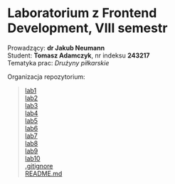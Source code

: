# Laboratorium z Frontend Development, VIII semestr

Prowadzący: **dr Jakub Neumann**  
Student: **Tomasz Adamczyk**, nr indeksu **243217**  
Tematyka prac: _Drużyny piłkarskie_

Organizacja repozytorium:

> [lab1](lab1)  
> [lab2](lab2)  
> [lab3](lab3)  
> [lab4](lab4)  
> [lab5](lab5)  
> [lab6](lab6)  
> [lab7](lab7)  
> [lab8](lab8)  
> [lab9](lab9)  
> [lab10](lab10)  
> [.gitignore](.gitignore)  
> [README.md](README.md)